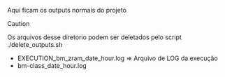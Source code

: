 Aqui ficam os outputs normais do projeto

> [!CAUTION]
> Os arquivos desse diretorio podem ser deletados pelo script ./delete_outputs.sh

* EXECUTION_bm_zram_date_hour.log => Arquivo de LOG da execução
* bm-class_date_hour.log